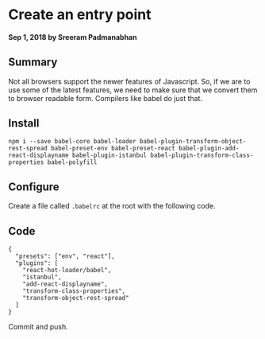 # Create an entry point

#### Sep 1, 2018 by Sreeram Padmanabhan

## Summary

Not all browsers support the newer features of Javascript. So, if we are to use some of the latest features, we need to make sure that we convert them to browser readable form. Compilers like babel do just that.

## Install

`npm i --save babel-core babel-loader babel-plugin-transform-object-rest-spread babel-preset-env babel-preset-react babel-plugin-add-react-displayname babel-plugin-istanbul babel-plugin-transform-class-properties babel-polyfill`

## Configure

Create a file called `.babelrc` at the root with the following code.

## Code

    {
      "presets": ["env", "react"],
      "plugins": [
        "react-hot-loader/babel",
        "istanbul",
        "add-react-displayname",
        "transform-class-properties",
        "transform-object-rest-spread"
      ]
    }

Commit and push.
